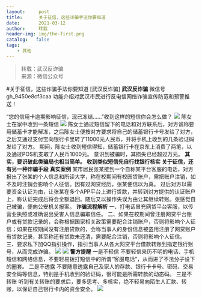 ```yaml
---
layout:     post
title:      关于征信，这些诈骗手法你要知道
date:       2021-03-12
author:     转载
header-img: img/the-first.png
catalog:   false
tags:
    - 其他
---
```


<blockquote><p>转载：武汉反诈骗<br>
来源：微信公众号</p></blockquote>

#关于征信，这些诈骗手法你要知道
[武汉反诈骗]
**武汉反诈骗**
微信号gh_9450e8cf3caa
功能介绍对武汉市民进行反电信网络诈骗宣传防范和预警推送！

“您的信用卡逾期影响征信，现已冻结……”收到这样的短信你会怎么做？
![]({{site.baseurl}}/postimg/8wBAcE4t1v7fsCtAndPmFHkwyzYfjFib58cib0A4m2PjrGok3Aw6cHZe4DpF5y9XOopQYYWzKDx2dicYoMIXjsia2w.jpeg)
陈女士在家中收到一条短信
![]({{site.baseurl}}/postimg/8wBAcE4t1v7fsCtAndPmFHkwyzYfjFib5Sy3JEsE2nUWognwJVK6VCWP8unibkBXlovdhiaWicZMGbrUrRo74sUtZA.jpeg)
陈女士通过短信留下的电话和对方联系后，对方谎称要用储蓄卡才能解冻，之后陈女士便按对方要求将自己的储蓄银行卡号发给了对方，之后又通过支付宝向银行卡里转了11000元人民币，并将手机上收到的几条验证码发给了对方。
期间，陈女士收到短信得知，储蓄银行卡在京东上消费了两笔，以及通过POS机支取了人民币1000元。
意识到被骗时，其损失已经超过万元。
**其实，要识破此类骗局也相当简单。**
**收到类似短信先自行找银行核实**
**关于征信，还有另一种诈骗手段**
**真实案例**
某市居民张某接到一个自称某平台客服的电话，对方报出了张某的个人信息和所读大学，称在校期间有校园贷账户，需把账户注销，如不及时注销会影响个人征信。因有过网贷经历，张某便信以为真。
过后对方以需要资金认证为由，让张某在多个APP平台上进行贷款，并转到对方提供的认证账户上，称认证完成后将会全额退回。随后又以操作失误为由让其继续转账。张感觉自己被骗，便向公安机关报案。
**诈骗流程解析**
一、打电话冒充网贷平台客服，以传营业执照或准确说出受害人信息骗取信任。
二、如果在校期间曾注册网贷平台账户或有贷款记录的，会称根据国家相关政策需要配合注销账户，否则将影响个人征信；如果在校期间没有注册贷款的，会称当事人的身份信息被盗用注册了网贷账户有贷款记录，甚至称还有贷款未还清，需要配合注销，否则将影响个人征信。
三、要求私下加QQ指引操作，指引当事人从各大网贷平台借款转账到指定银行账号，从而完成诈骗。
![]({{site.baseurl}}/postimg/sTEW758sFQrU4B418X9Lic8ia3Vy1z65zEmsjB2LbsCvW5E6WjriaX6CENL3EXc9HKwm90mxyNaYGjBVibzPictf6HA.jpeg)
![]({{site.baseurl}}/postimg/8wBAcE4t1v6rzeEH2icCjuibCzH1raebgrS7TSbQydjetGTbcCS3VvkaSltOjHdCuHE0hVbofB3yE1Koe8KyTF4Q.gif)
**警方提醒**
一是不轻信
不要轻信来历不明的电话、手机短信和网络信息，不要轻易拨打短信中的所谓“客服电话”，从而进了不法分子设下的圈套。
二是不透露
不要随意透露自己及家人的存款、银行卡卡号、密码、交易安全码等信息，特别是手机收到的验证码，很可能是所需转款的动态码。
三是不转账
听到有关转账的要求后，要多思考、多核实，绝不轻易向陌生人汇款、转账，以保证自己银行卡内的资金安全。
![]({{site.baseurl}}/postimg/8wBAcE4t1v7fsCtAndPmFHkwyzYfjFib5jr3R0TVbqAcOckh18N1WzmGNgeksnibIianlzWIjV8emc3gZEk2LibNIg.jpeg)

